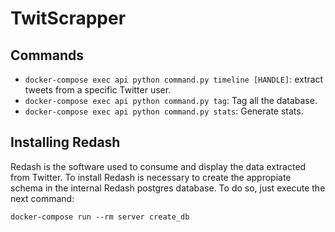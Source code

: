 # TwitScrapper

## Commands
- `docker-compose exec api python command.py timeline [HANDLE]`: extract tweets from a specific Twitter user.
- `docker-compose exec api python command.py tag`: Tag all the database.
- `docker-compose exec api python command.py stats`: Generate stats.

## Installing Redash

Redash is the software used to consume and display the data extracted from Twitter. To install Redash is necessary to create the appropiate schema in the internal Redash postgres database. To do so, just execute the next command:

`docker-compose run --rm server create_db`
